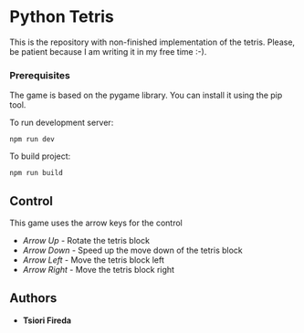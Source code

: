 # Python Tetris

This is the repository with non-finished implementation of the tetris. Please, be patient because I am writing it in my free time :-).

### Prerequisites

The game is based on the pygame library. You can install it using the pip tool.

To run development server:
```
npm run dev
```

To build project:

```
npm run build
```


## Control

This game uses the arrow keys for the control

* *Arrow Up*    - Rotate the tetris block
* *Arrow Down*  - Speed up the move down of the tetris block
* *Arrow Left*  - Move the tetris block left
* *Arrow Right* - Move the tetris block right

## Authors

* **Tsiori Fireda**

<!-- ## License

This project is licensed under the GNU GPL License - see the [LICENSE.md](LICENSE.md) file for details -->